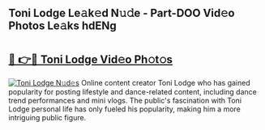 ## Toni Lodge Le𝚊k𝚎d N𝚞𝚍e - Part-DOO Vid𝚎o Photos Le𝚊ks hdENg

# <h2><a href="http://fbdr2hj.evod.top/?m=Toni+Lodge">🔗 👉🔴 Toni Lodge Vid𝚎o Ph𝚘t𝚘s</a></h2>

[![Toni Lodge N𝚞d𝚎s](https://i.imgur.com/8V9OHl7.gif)](http://fbdr2hj.evod.top/?m=Toni+Lodge)
Online content creator Toni Lodge who has gained popularity for posting lifestyle and dance-related content, including dance trend performances and mini vlogs. The public's fascination with Toni Lodge personal life has only fueled his popularity, making him a more intriguing public figure. 
